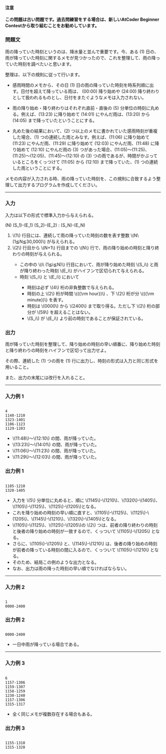 <div>

<div>

#### **注意**

<p>
<b>
この問題は古い問題です。過去問練習をする場合は、新しいAtCoder Beginner Contestから取り組むことをお勧めしています。</b>
</p>

### **問題文**

<section>

雨の降っていた時刻というのは、降水量と並んで重要です。今、ある \(1\) 日の、雨が降っていた時刻に関するメモが見つかったので、これを整理して、雨の降っていた時刻を調べたいと思います。


整理は、以下の規則に従って行います。
<ul>
<li>

感雨時間のメモから、その日 \(1\) 日の雨の降っていた時刻を時系列順に出す。日付を超えて降っている雨は、 \(00:00\) 降り始めや \(24:00\) 降り終わりとして扱われるものとし、日付をまたぐようなメモは入力されない。
</li>
<li>

雨の降り始め・降り終わりはそれぞれ直前・直後の \(5\) 分単位の時刻に丸める。例えば、\(13:23\) に降り始めて \(14:01\) にやんだ雨は、\(13:20\) から \(14:05\) まで降っていたということにする。
</li>
<li>

丸めた後の結果において、\(2\) つ以上のメモに書かれていた感雨時刻が重複した場合、\(1\) つの連続した雨とみなす。例えば、\(11:06\) に降り始めて \(11:23\) にやんだ雨、\(11:29\) に降り始めて \(12:03\) にやんだ雨、\(11:48\) に降り始めて \(12:10\) にやんだ雨の \(3\) つがあった場合、\(11:05\)〜\(11:25\)、\(11:25\)〜\(12:05\)、\(11:45\)〜\(12:10\) の \(3\) つの雨であるが、時間がかぶっているところをくっつけて \(11:05\) から \(12:10\) まで降っていた、\(1\) つの連続した雨ということにする。
</li>
</ul>


メモの内容が入力される時、雨の降っていた時刻を、この規則に合致するよう整理して出力するプログラムを作成してください。
</section>
</div>

---

<div>

### **入力**

<section>

入力は以下の形式で標準入力から与えられる。

<div>

\(N\)
\(S_1\)-\(E_1\)
\(S_2\)-\(E_2\)
:
\(S_N\)-\(E_N\)

</div>

<ol>
<li>
\(1\) 行目には、連続して雨の降っていた時刻の数を表す整数 \(N\ (1≦N≦30,000)\) が与えられる。</li>
<li>
\(2\) 行目から \(N+1\) 行目までの \(N\) 行で、雨の降り始めの時刻と降り終わりの時刻が与えられる。</li>
<ul>
<li>
この中の \(i\ (1≦i≦N)\) 行目において、雨が降り始めた時刻 \(S_i\) と雨が降り終わった時刻 \(E_i\) がハイフンで区切られて与えられる。</li>
<li>
時刻 \(S_i\) と \(E_i\) において</li>
<ul>
<li>
時刻は必ず \(4\) 桁の非負整数で与えられる。</li>
<li>
時刻の上 \(2\) 桁が時間 \(({\rm hour})\) 、下 \(2\) 桁が分 \(({\rm minute})\) を表す。</li>
<li>
時刻は \(0000\) から \(2400\) まで取り得る。ただし下 \(2\) 桁の部分が \(59\) を超えることはない。</li>
<li>
\(S_i\) が \(E_i\) より前の時刻であることが保証されている。</li>
</ul>
</ul>
</ol>
</section>
</div>
<div>

### **出力**

<section>

雨が降っていた時刻を整理して、降り始めの時刻の早い順番に、降り始めた時刻と降り終わりの時刻をハイフンで区切って出力せよ。

その際、連続した \(1\) つの雨を \(1\) 行に出力し、時刻の形式は入力と同じ形式を用いること。

また、出力の末尾には改行を入れること。
</section>
</div>

---

<div>

### **入力例 1**

<section>

```

4
1148-1210
1323-1401
1106-1123
1129-1203

```

<ul>
<li>
\(11:48\)〜\(12:10\) の間、雨が降っていた。</li>
<li>
\(13:23\)〜\(14:01\) の間、雨が降っていた。</li>
<li>
\(11:06\)〜\(11:23\) の間、雨が降っていた。</li>
<li>
\(11:29\)〜\(12:03\) の間、雨が降っていた。</li>
</ul>
</section>
</div>
<div>

### **出力例 1**

<section>

```

1105-1210
1320-1405

```

<ul>
<li>
入力を \(5\) 分単位に丸めると、順に \(1145\)-\(1210\)、\(1320\)-\(1405\)、\(1105\)-\(1125\)、\(1125\)-\(1205\)となる。</li>
<li>
これを降り始めの時刻の早い順に直すと、\(1105\)-\(1125\)、\(1125\)-\(1205\)、\(1145\)-\(1210\)、\(1320\)-\(1405\)となる。</li>
<li>
\(1105\)-\(1125\)、\(1125\)-\(1205\)の \(2\) つは、前者の降り終わりの時刻と後者の降り始めの時刻が一致するので、くっついて \(1105\)-\(1205\) となる。</li>
<li>
さらに、\(1105\)-\(1205\) と、\(1145\)-\(1210\) は、後者の降り始めの時刻が前者の降っている時刻の間に入るので、くっついて \(1105\)-\(1210\) となる。</li>
<li>
そのため、結局この例のような出力となる。</li>
<li>
なお、出力は雨の降った時刻の早い順でなければならない。</li>
</ul>
</section>
</div>

---

<div>

### **入力例 2**

<section>

```

1
0000-2400

```

</section>
</div>
<div>

### **出力例 2**

<section>

```

0000-2400

```

<ul>
<li>
一日中雨が降っている場合である。</li>
</ul>
</section>
</div>

---

<div>

### **入力例 3**

<section>

```

6
1157-1306
1159-1307
1158-1259
1230-1240
1157-1306
1315-1317

```

<ul>
<li>
全く同じメモが複数存在する場合もある。</li>
</ul>
</section>
</div>
<div>

### **出力例 3**

<section>

```

1155-1310
1315-1320

```

</section>
</div>

</div>
